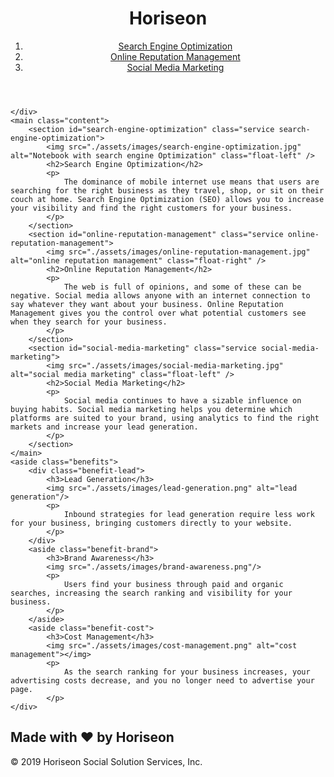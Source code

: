 <!DOCTYPE html>
<html lang="en-us">
<head>
     <meta charset="UTF-8" />
    <link rel="stylesheet" href="./assets/css/01-HTML-Git-CSS_02-Homework_Develop_assets_css_style.css">
    <title>The Horiseon Marketing Agency</title>
</head>

<body>
    <header>
        <h1>Hori<span class="seo">seo</span>n</h1>
        <nav>
             <ol>
                <li>
                    <a href="#search-engine-optimization">Search Engine Optimization</a>
                </li>
                <li>
                    <a href="#online-reputation-management">Online Reputation Management</a>
                </li>
                 <li>
                    <a href="#social-media-marketing">Social Media Marketing</a>
                </li>
            </ol>
        <nav>
    </header>
     <div class="hero">

    </div>
    <main class="content">
        <section id="search-engine-optimization" class="service search-engine-optimization">
            <img src="./assets/images/search-engine-optimization.jpg" alt="Notebook with search engine Optimization" class="float-left" />
            <h2>Search Engine Optimization</h2>
            <p>
                The dominance of mobile internet use means that users are searching for the right business as they travel, shop, or sit on their couch at home. Search Engine Optimization (SEO) allows you to increase your visibility and find the right customers for your business.
            </p>
        </section>   
        <section id="online-reputation-management" class="service online-reputation-management">
            <img src="./assets/images/online-reputation-management.jpg" alt="online reputation management" class="float-right" />
            <h2>Online Reputation Management</h2>
            <p>
                The web is full of opinions, and some of these can be negative. Social media allows anyone with an internet connection to say whatever they want about your business. Online Reputation Management gives you the control over what potential customers see when they search for your business.
            </p>
        </section>
        <section id="social-media-marketing" class="service social-media-marketing">
            <img src="./assets/images/social-media-marketing.jpg" alt="social media marketing" class="float-left" />
            <h2>Social Media Marketing</h2>
            <p>
                Social media continues to have a sizable influence on buying habits. Social media marketing helps you determine which platforms are suited to your brand, using analytics to find the right markets and increase your lead generation.
            </p>
        </section>
    </main>
    <aside class="benefits">
        <div class="benefit-lead">
            <h3>Lead Generation</h3>
            <img src="./assets/images/lead-generation.png" alt="lead generation"/>
            <p>
                Inbound strategies for lead generation require less work for your business, bringing customers directly to your website.
            </p>
        </div>
        <aside class="benefit-brand">
            <h3>Brand Awareness</h3>
            <img src="./assets/images/brand-awareness.png"/>
            <p>
                Users find your business through paid and organic searches, increasing the search ranking and visibility for your business.
            </p>
        </aside>
        <aside class="benefit-cost">
            <h3>Cost Management</h3>
            <img src="./assets/images/cost-management.png" alt="cost management"></img>
            <p>
                As the search ranking for your business increases, your advertising costs decrease, and you no longer need to advertise your page.
            </p>
    </div>
</aside>
    <footer class="footer">
        <h2>Made with ❤️️ by Horiseon</h2>
        <p>
            &copy; 2019 Horiseon Social Solution Services, Inc.
        </p>
    </div>
</body>

</html>
